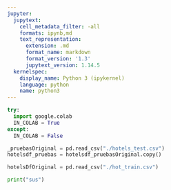 ```yaml
---
jupyter:
  jupytext:
    cell_metadata_filter: -all
    formats: ipynb,md
    text_representation:
      extension: .md
      format_name: markdown
      format_version: '1.3'
      jupytext_version: 1.14.5
  kernelspec:
    display_name: Python 3 (ipykernel)
    language: python
    name: python3
---
```


```python
try:
  import google.colab
  IN_COLAB = True
except:
  IN_COLAB = False

```

```python
_pruebasOriginal = pd.read_csv("./hotels_test.csv")
hotelsdf_pruebas = hotelsdf_pruebasOriginal.copy()

hotelsDfOriginal = pd.read_csv("./hot_train.csv")
```

```python
print("sus")
```
